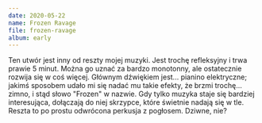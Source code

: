 ```yaml
---
date: 2020-05-22
name: Frozen Ravage
file: frozen-ravage
album: early
---
```


Ten utwór jest inny od reszty mojej muzyki. Jest trochę refleksyjny i trwa prawie 5 minut. Można go uznać za bardzo monotonny, ale ostatecznie rozwija się w coś więcej. Głównym dźwiękiem jest... pianino elektryczne; jakimś sposobem udało mi się nadać mu takie efekty, że brzmi trochę... zimno, i stąd słowo "Frozen" w nazwie. Gdy tylko muzyka staje się bardziej interesująca, dołączają do niej skrzypce, które świetnie nadają się w tle. Reszta to po prostu odwrócona perkusja z pogłosem. Dziwne, nie?
